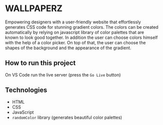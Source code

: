 # WALLPAPERZ
Empowering designers with a user-friendly website that
effortlessly generates CSS code for stunning gradient colors.
The colors can be created automatically by relying on javascript library of color palettes that are known to look good together. In addition the user can choose colors himself with the help of a color picker.
On top of that, the user can choose the shapes of the background and the appearance of the gradient.
## How to run this project
On VS Code run the live server (press the ```Go Live```  button)
## Technologies
- HTML
- CSS
- JavaScript
- ```randomColor``` library (generates beautiful color palettes)


